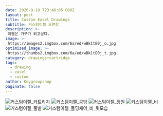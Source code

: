 ```yaml
---
date: 2020-9-10 T23:48:05.000Z
layout: post
title: Custom Easel Drawings
subtitle: 커스텀이젤 도면함
description: >-
 이젤은 가구가 되고싶다.
image: >-
 https://images2.imgbox.com/6a/ed/wBk1tE0j_o.jpg
optimized_image: >-
 https://thumbs2.imgbox.com/6a/ed/wBk1tE0j_t.jpg
category: drawings+cartridge
tags:
  - drawing
  - easel
  - custom
author: Keygroupshop
paginate: false
---
```

<img src="https://images2.imgbox.com/13/39/vue5ZmqR_o.jpg" alt="커스텀이젤_카트리지"/>
<img src="https://images2.imgbox.com/4e/73/9JzLNoBI_o.jpg" alt="커스텀이젤_공방"/>
<img src="https://images2.imgbox.com/10/b9/iu91vNLo_o.jpg" alt="커스텀이젤_정원"/>
<img src="https://images2.imgbox.com/0e/a3/sTOosZes_o.jpg" alt="커스텀이젤_비"/>
<img src="https://images2.imgbox.com/cc/c5/ZAcWo64O_o.jpg" alt="커스텀이젤_풀밭"/>
<img src="https://images2.imgbox.com/22/93/lS8QPzEc_o.jpg" alt="커스텀이젤_폴딩체어_비_뒷모습"/>

